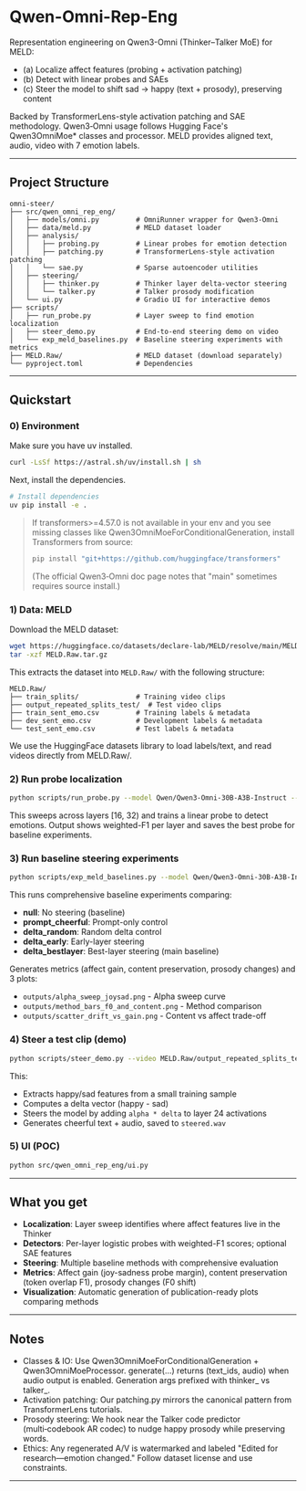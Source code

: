 # Qwen-Omni-Rep-Eng

Representation engineering on Qwen3-Omni (Thinker–Talker MoE) for MELD:
- (a) Localize affect features (probing + activation patching)
- (b) Detect with linear probes and SAEs
- (c) Steer the model to shift sad → happy (text + prosody), preserving content

Backed by TransformerLens-style activation patching and SAE methodology.
Qwen3‑Omni usage follows Hugging Face's Qwen3OmniMoe* classes and processor.
MELD provides aligned text, audio, video with 7 emotion labels.

---

## Project Structure

```
omni-steer/
├── src/qwen_omni_rep_eng/
│   ├── models/omni.py         # OmniRunner wrapper for Qwen3-Omni
│   ├── data/meld.py           # MELD dataset loader
│   ├── analysis/
│   │   ├── probing.py         # Linear probes for emotion detection
│   │   ├── patching.py        # TransformerLens-style activation patching
│   │   └── sae.py             # Sparse autoencoder utilities
│   ├── steering/
│   │   ├── thinker.py         # Thinker layer delta-vector steering
│   │   └── talker.py          # Talker prosody modification
│   └── ui.py                  # Gradio UI for interactive demos
├── scripts/
│   ├── run_probe.py           # Layer sweep to find emotion localization
│   ├── steer_demo.py          # End-to-end steering demo on video
│   └── exp_meld_baselines.py  # Baseline steering experiments with metrics
├── MELD.Raw/                  # MELD dataset (download separately)
└── pyproject.toml             # Dependencies
```

---

## Quickstart

### 0) Environment
Make sure you have uv installed.
```bash
curl -LsSf https://astral.sh/uv/install.sh | sh
```

Next, install the dependencies.
```bash
# Install dependencies
uv pip install -e .
```

> If transformers>=4.57.0 is not available in your env and you see missing classes like
> Qwen3OmniMoeForConditionalGeneration, install Transformers from source:
>
> ```bash
> pip install "git+https://github.com/huggingface/transformers"
> ```
>
> (The official Qwen3‑Omni doc page notes that "main" sometimes requires source install.)

### 1) Data: MELD

Download the MELD dataset:

```bash
wget https://huggingface.co/datasets/declare-lab/MELD/resolve/main/MELD.Raw.tar.gz
tar -xzf MELD.Raw.tar.gz
```

This extracts the dataset into `MELD.Raw/` with the following structure:

```
MELD.Raw/
├── train_splits/              # Training video clips
├── output_repeated_splits_test/  # Test video clips
├── train_sent_emo.csv         # Training labels & metadata
├── dev_sent_emo.csv           # Development labels & metadata
└── test_sent_emo.csv          # Test labels & metadata
```

We use the HuggingFace datasets library to load labels/text, and read videos directly from MELD.Raw/.

### 2) Run probe localization

```bash
python scripts/run_probe.py --model Qwen/Qwen3-Omni-30B-A3B-Instruct --split train --layer_sweep 16 32 --limit 400 --out_probe outputs/meld_probe.joblib --out_meta outputs/meld_probe_meta.json
```

This sweeps across layers [16, 32) and trains a linear probe to detect emotions. Output shows weighted-F1 per layer and saves the best probe for baseline experiments.

### 3) Run baseline steering experiments

```bash
python scripts/exp_meld_baselines.py --model Qwen/Qwen3-Omni-30B-A3B-Instruct --probe outputs/meld_probe.joblib --meta outputs/meld_probe_meta.json --n 30 --alpha_grid 0.0 0.5 1.0 1.5 2.0
```

This runs comprehensive baseline experiments comparing:
- **null**: No steering (baseline)
- **prompt_cheerful**: Prompt-only control
- **delta_random**: Random delta control
- **delta_early**: Early-layer steering
- **delta_bestlayer**: Best-layer steering (main baseline)

Generates metrics (affect gain, content preservation, prosody changes) and 3 plots:
- `outputs/alpha_sweep_joysad.png` - Alpha sweep curve
- `outputs/method_bars_f0_and_content.png` - Method comparison
- `outputs/scatter_drift_vs_gain.png` - Content vs affect trade-off

### 4) Steer a test clip (demo)

```bash
python scripts/steer_demo.py --video MELD.Raw/output_repeated_splits_test/dia263_utt3.mp4 --alpha 1.0
```

This:
- Extracts happy/sad features from a small training sample
- Computes a delta vector (happy - sad)
- Steers the model by adding `alpha * delta` to layer 24 activations
- Generates cheerful text + audio, saved to `steered.wav`

### 5) UI (POC)

```bash
python src/qwen_omni_rep_eng/ui.py
```

---

## What you get

* **Localization**: Layer sweep identifies where affect features live in the Thinker
* **Detectors**: Per-layer logistic probes with weighted-F1 scores; optional SAE features
* **Steering**: Multiple baseline methods with comprehensive evaluation
* **Metrics**: Affect gain (joy-sadness probe margin), content preservation (token overlap F1), prosody changes (F0 shift)
* **Visualization**: Automatic generation of publication-ready plots comparing methods

---

## Notes

* Classes & IO: Use Qwen3OmniMoeForConditionalGeneration + Qwen3OmniMoeProcessor. generate(...) returns (text_ids, audio) when audio output is enabled. Generation args prefixed with thinker_ vs talker_.
* Activation patching: Our patching.py mirrors the canonical pattern from TransformerLens tutorials.
* Prosody steering: We hook near the Talker code predictor (multi‑codebook AR codec) to nudge happy prosody while preserving words.
* Ethics: Any regenerated A/V is watermarked and labeled "Edited for research—emotion changed." Follow dataset license and use constraints.

---
